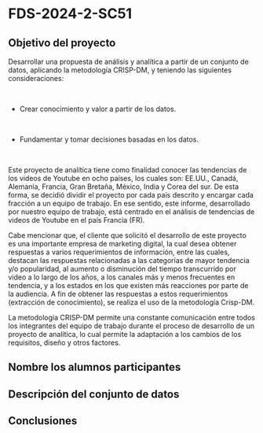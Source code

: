 # FDS-2024-2-SC51
<h2>Objetivo del proyecto</h2>
<p>Desarrollar una propuesta de análisis y analítica a partir de un conjunto de datos, aplicando la
metodología CRISP-DM, y teniendo las siguientes consideraciones:</p>

<br>

- Crear conocimiento y valor a partir de los datos.

<br>

- Fundamentar y tomar decisiones basadas en los datos.

<br>

<p>Este proyecto de analítica tiene como finalidad conocer las tendencias de los videos de Youtube en ocho países, los cuales son: EE.UU., Canadá, Alemania, Francia, Gran Bretaña, México, India y Corea del sur. De esta forma, se decidió dividir el proyecto por cada país descrito y encargar cada fracción a un equipo de trabajo. En ese sentido, este informe, desarrollado por nuestro equipo de trabajo, está centrado en el análisis de tendencias de videos de Youtube en el país Francia (FR).</p>

<p>Cabe mencionar que, el cliente que solicitó el desarrollo de este proyecto es una importante empresa de marketing digital, la cual desea obtener respuestas a varios requerimientos de información, entre las cuales, destacan las respuestas relacionadas a las categorías de mayor tendencia y/o popularidad, al aumento o disminución del tiempo transcurrido por video a lo largo de los años, a los canales más y menos frecuentes en tendencia, y a los estados en los que existen más reacciones por parte de la audiencia. A fin de obtener las respuestas a estos requerimientos (extracción de conocimiento), se realiza el uso de la metodología Crisp-DM.</p>

<p>La metodología CRISP-DM permite una constante comunicación entre todos los integrantes
del equipo de trabajo durante el proceso de desarrollo de un proyecto de analítica, lo cual
permite la adaptación a los cambios de los requisitos, diseño y otros factores.</p>
<h2>Nombre los alumnos participantes</h2>
<h2>Descripción del conjunto de datos</h2>
<h2>Conclusiones</h2>
